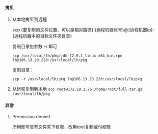 #### 拷贝

1. 从本地拷贝到远程

   scp {要复制的文件位置，可以是相对路径} {远程机器账号}@{远程机器ip}:{远程机器中的目标文件夹目录}

   复制目录加参数 -r 即可 

   `scp /usr/local/lh/pkg/jdk-12.0.1_linux-x64_bin.rpm lh@106.13.20.220:/usr/local/lh/pkg`

   复制目录：

   `scp -r /usr/local/lh/pkg lh@106.13.20.220:/usr/local/lh/pkg`

2. 从远程复制到本地 
   `scp root@172.19.2.75:/home/root/full.tar.gz /usr/local/lh/pkg`

#### 异常

1. Permission denied

   所用账号没有文件夹下权限，改用root复制或付权限